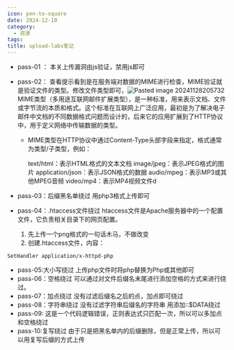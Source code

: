 ```yaml
---
icon: pen-to-square
date: 2024-12-10
category:
  - 资源
tags: 
title: upload-labs笔记
---
```


- pass-01 ：
	本关上传漏洞由js验证，禁用js即可
- pass-02：
	查看提示看到是在服务端对数据的MIME进行检查，MIME验证就是验证文件的类型。修改文件类型即可，![Pasted image 20241128205732](https://cdn.jsdelivr.net/gh/fakeppa/blog-img/Pasted%20image%2020241128205732.png)
	MIME类型（多用途互联网邮件扩展类型），是一种标准，用来表示文档、文件或字节流的本质和格式。这个标准在互联网上广泛应用，最初是为了解决电子邮件中文档的不同数据格式问题而设计的，后来它的应用扩展到了HTTP协议中，用于定义网络中传输数据的类型。

	- MIME类型在HTTP协议中通过Content-Type头部字段来指定，格式通常为类型/子类型，例如：
	
		text/html：表示HTML格式的文本文档
		image/jpeg：表示JPEG格式的图片
		application/json：表示JSON格式的数据
		audio/mpeg：表示MP3或其他MPEG音频
		video/mp4：表示MP4视频文件d
- pass-03：后缀黑名单绕过
	用php3格式上传即可
- pass-04：.htaccess文件绕过
  htaccess文件是Apache服务器中的一个配置文件，它负责相关目录下的网页配置。
  1. 先上传一个png格式的一句话木马，不做改变
  2. 创建.htaccess文件，内容：
```
SetHandler application/x-httpd-php
```
- pass-05:大小写绕过
  上传php文件时将php替换为Php或其他即可
- pass-06：空格绕过
  可以通过对文件后缀名末尾进行添加空格的方式来进行绕过。
- pass-07：加点绕过
  没有过滤后缀名之后的点，加点即可绕过
- pass-08：字符串绕过
  没有过滤字符串后缀名的字符串
  用添加::$DATA绕过
- pass-09: 这是一个代码逻辑错误，正则表达式只匹配一次，所以可以多加点和空格绕过
- pass-10:复写绕过
  由于只是把黑名单内的后缀删除，但是正常上传，所以可以用复写后缀的方式上传
